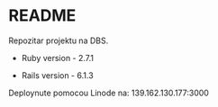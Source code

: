 # README

Repozitar projektu na DBS.

* Ruby version - 2.7.1

* Rails version - 6.1.3


Deploynute pomocou Linode na: 139.162.130.177:3000